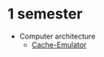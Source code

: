 
# 1 semester
* Computer architecture
  * [Cache-Emulator](https://github.com/Nomad192-student-projects-ct-itmo/Cache-Emulator)
